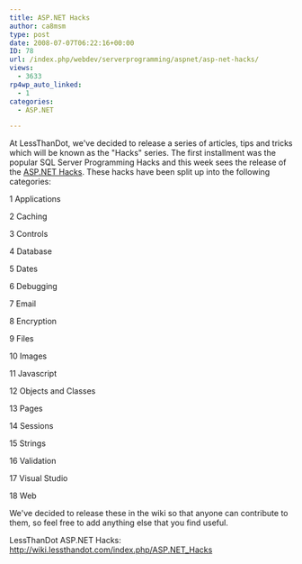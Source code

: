 ```yaml
---
title: ASP.NET Hacks
author: ca8msm
type: post
date: 2008-07-07T06:22:16+00:00
ID: 78
url: /index.php/webdev/serverprogramming/aspnet/asp-net-hacks/
views:
  - 3633
rp4wp_auto_linked:
  - 1
categories:
  - ASP.NET

---
```

At LessThanDot, we've decided to release a series of articles, tips and tricks which will be known as the "Hacks" series. The first installment was the popular SQL Server Programming Hacks and this week sees the release of the [ASP.NET Hacks][1]. These hacks have been split up into the following categories:

1 Applications
      
2 Caching
      
3 Controls
      
4 Database
      
5 Dates
      
6 Debugging
      
7 Email
      
8 Encryption
      
9 Files
      
10 Images
      
11 Javascript
      
12 Objects and Classes
      
13 Pages
      
14 Sessions
      
15 Strings
      
16 Validation
      
17 Visual Studio
      
18 Web

We've decided to release these in the wiki so that anyone can contribute to them, so feel free to add anything else that you find useful.

LessThanDot ASP.NET Hacks: http://wiki.lessthandot.com/index.php/ASP.NET_Hacks

 [1]: http://wiki.lessthandot.com/index.php/ASP.NET_Hacks